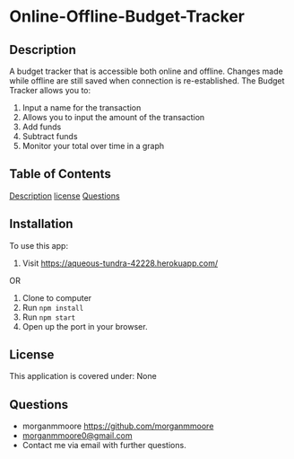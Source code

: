 # Online-Offline-Budget-Tracker

## Description

A budget tracker that is accessible both online and offline. Changes made while offline are still saved when connection is re-established.
The Budget Tracker allows you to:
  1. Input a name for the transaction
  2. Allows you to input the amount of the transaction
  3. Add funds
  4. Subtract funds
  5. Monitor your total over time in a graph

## Table of Contents

[Description](#Description)
[license](#license)
[Questions](#Questions)

## Installation

To use this app:
  1. Visit https://aqueous-tundra-42228.herokuapp.com/
  
  OR 

  1. Clone to computer
  2. Run ``` npm install ```
  3. Run ``` npm start ```
  4. Open up the port in your browser.

## License

This application is covered under: None

## Questions

* morganmmoore https://github.com/morganmmoore
* morganmmoore0@gmail.com
* Contact me via email with further questions.